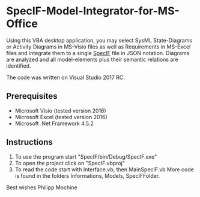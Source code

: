 # SpecIF-Model-Integrator-for-MS-Office
Using this VBA desktop application, you may select SysML State-Diagrams or Activity Diagrams in MS-Visio files as well as Requirements in MS-Excel files and integrate them to a single [SpecIF](http://specif.de) file in JSON notation. Diagrams are analyzed and all model-elements plus their semantic relations are identified.

The code was written on Visual Studio 2017 RC.

## Prerequisites
- Microsoft Visio (tested version 2016)
- Microsoft Excel (tested version 2016)
- Microsoft .Net Framework 4.5.2

## Instructions
1. To use the program start "SpecIF/bin/Debug/SpecIF.exe"
2. To open the project click on "SpecIF.vbproj"
3. To read the code start with Interface.vb, then MainSpecIF.vb
   More code is found in the folders Informations, Models, SpecIFFolder.

Best wishes
Philipp Mochine
